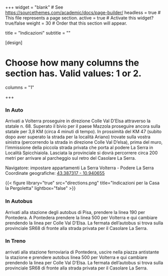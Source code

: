 +++
widget = "blank"  # See https://sourcethemes.com/academic/docs/page-builder/
headless = true  # This file represents a page section.
active = true  # Activate this widget? true/false
weight = 30  # Order that this section will appear.

title = "Indicazioni"
subtitle = ""

[design]
  # Choose how many columns the section has. Valid values: 1 or 2.
  columns = "1"

+++

### In Auto

Arrivati a Volterra proseguire in direzione Colle Val D’Elsa attraverso la statale n. 68. Superato il bivio per il paese Mazzola proseguire ancora sulla statale per 3,8 KM (circa 4 minuti di tempo). 
In prossimità del KM 47 (subito dopo aver superato la strada per la località Ariano) trovate sulla vostra sinistra (percorrendo la strada in direzione Colle Val D’elsa), prima del muro, l’immissione della piccola strada privata che porta al podere La Serra in Località Spicchiaiola. Lasciata la provinciale si dovrà percorrere circa 200 metri per arrivare al parcheggio sul retro del Casolare La Serra.

Navigatore: impostare appartamenti La Serra Volterra - Podere La Serra
Coordinate geografiche: [43.387317 - 10.940655](https://goo.gl/maps/Cgu91g6GkgrCH8vL7)

{{< figure library="true" src="directions.png" title="Indicazioni per la Casa la Pergoletta" lightbox="false" >}}

### In Autobus

Arrivati alla stazione degli autobus di Pisa, prendere la linea 190 per Pontedera. A Pontedera prendere la linea 500 per Volterra e qui cambiare prendendo la linea per Colle Val D’Elsa. La fermata dell’autobus si trova sulla provinciale SR68 di fronte alla strada privata per il Casolare La Serra.

### In Treno
arrivati alla stazione ferroviaria di Pontedera, uscire nella piazza antistante la stazione e prendere autobus linea 500 per Volterra e qui cambiare prendendo la linea per Colle Val D’Elsa. La fermata dell’autobus si trova sulla provinciale SR68 di fronte alla strada privata per il Casolare La Serra.
